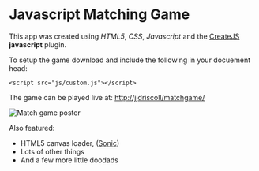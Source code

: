 # Javascript Matching Game

This app was created using *HTML5*, *CSS*, *Javascript* and the [CreateJS](https://createjs.com/) **javascript** plugin.

To setup the game download and include the following in your docuement head:
```
<script src="js/custom.js"></script>
```

The game can be played live at: [http://jjdriscoll/matchgame/](http://jjdriscoll/matchgame/)

![Match game poster](http://www.jjdriscoll.com/wp-content/uploads/2017/07/matchgame.jpeg)

Also featured:

- HTML5 canvas loader, ([Sonic](https://github.com/padolsey/sonic.js/blob/master/README.md))
- Lots of other things
- And a few more little doodads
